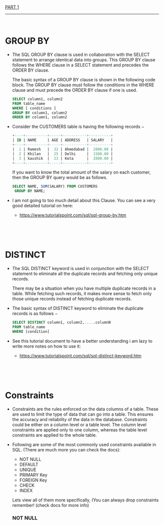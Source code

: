 [PART 1](./README.md)

---

<br>

# GROUP BY

- The SQL GROUP BY clause is used in collaboration with the SELECT statement to arrange identical data into groups. This GROUP BY clause follows the WHERE clause in a SELECT statement and precedes the ORDER BY clause.
  
  The basic syntax of a GROUP BY clause is shown in the following code block. The GROUP BY clause must follow the conditions in the WHERE clause and must precede the ORDER BY clause if one is used.
  ```sql
  SELECT column1, column2
  FROM table_name
  WHERE [ conditions ]
  GROUP BY column1, column2
  ORDER BY column1, column2
  ```
  
- Consider the CUSTOMERS table is having the following records −
  ```sql
  +----+----------+-----+-----------+----------+
  | ID | NAME     | AGE | ADDRESS   | SALARY   |
  +----+----------+-----+-----------+----------+
  |  1 | Ramesh   |  32 | Ahmedabad |  2000.00 |
  |  2 | Khilan   |  25 | Delhi     |  1500.00 |
  |  3 | kaushik  |  23 | Kota      |  2000.00 |
  +----+----------+-----+-----------+----------+
  ```
  If you want to know the total amount of the salary on each customer, then the GROUP BY query would be as follows.
  ```sql
  SELECT NAME, SUM(SALARY) FROM CUSTOMERS
   GROUP BY NAME;
  ```
 
- I am not going to too much detail about this Clause. You can see a very good detailed tutorial on here:
  - https://www.tutorialspoint.com/sql/sql-group-by.htm
  
<br>
<br>
<br>

# DISTINCT

- The SQL DISTINCT keyword is used in conjunction with the SELECT statement to eliminate all the duplicate records and fetching only unique records.

  There may be a situation when you have multiple duplicate records in a table. While fetching such records, it makes more sense to fetch only those unique records instead of fetching duplicate records.  
  
- The basic syntax of DISTINCT keyword to eliminate the duplicate records is as follows −
  ```sql
  SELECT DISTINCT column1, column2,.....columnN 
  FROM table_name
  WHERE [condition]
  ```

- See this tutorial document to have a better understanding i am lazy to write more notes on how to use it:
  - https://www.tutorialspoint.com/sql/sql-distinct-keyword.htm
  
<br>
<br>
<br>

# Constraints

- Constraints are the rules enforced on the data columns of a table. These are used to limit the type of data that can go into a table. This ensures the accuracy and reliability of the data in the database. Constraints could be either on a column level or a table level. The column level constraints are applied only to one column, whereas the table level constraints are applied to the whole table.

- Following are some of the most commonly used constraints available in SQL. (There are much more you can check the docs):
  - NOT NULL
  - DEFAULT
  - UNIQUE
  - PRIMARY Key
  - FOREIGN Key
  - CHECK
  - INDEX
  
  Lets view all of them more specifically, (You can always drop constraints remember! (check docs for more info)
  
  ### NOT NULL
  









